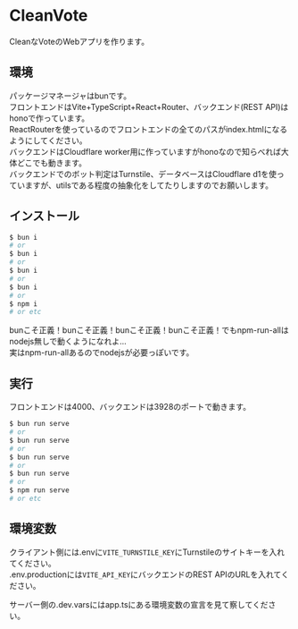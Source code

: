 # CleanVote
CleanなVoteのWebアプリを作ります。
## 環境
パッケージマネージャはbunです。  
フロントエンドはVite+TypeScript+React+Router、バックエンド(REST API)はhonoで作っています。  
ReactRouterを使っているのでフロントエンドの全てのパスがindex.htmlになるようにしてください。  
バックエンドはCloudflare worker用に作っていますがhonoなので知らべれば大体どこでも動きます。  
バックエンドでのボット判定はTurnstile、データベースはCloudflare d1を使っていますが、utilsである程度の抽象化をしてたりしますのでお願いします。
## インストール
```bash
$ bun i
# or
$ bun i
# or
$ bun i
# or
$ bun i
# or
$ npm i
# or etc
```
bunこそ正義！bunこそ正義！bunこそ正義！bunこそ正義！でもnpm-run-allはnodejs無しで動くようになれよ...  
実はnpm-run-allあるのでnodejsが必要っぽいです。
## 実行
フロントエンドは4000、バックエンドは3928のポートで動きます。
```bash
$ bun run serve
# or
$ bun run serve
# or
$ bun run serve
# or
$ bun run serve
# or
$ npm run serve
# or etc
```
## 環境変数
クライアント側には.envに`VITE_TURNSTILE_KEY`にTurnstileのサイトキーを入れてください。  
.env.productionには`VITE_API_KEY`にバックエンドのREST APIのURLを入れてください。

サーバー側の.dev.varsにはapp.tsにある環境変数の宣言を見て察してください。

